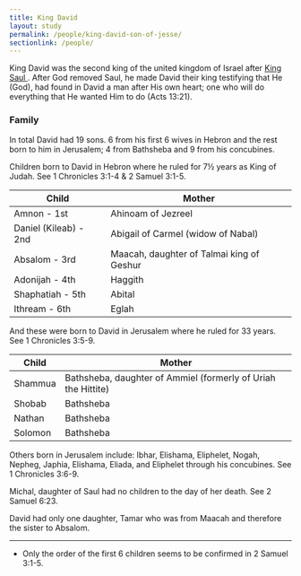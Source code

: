 ```yaml
---
title: King David
layout: study
permalink: /people/king-david-son-of-jesse/
sectionlink: /people/
---
```


King David was the second king of the united kingdom of Israel after [King Saul
][king-saul-son-of-kish]. After God removed Saul, he made David their king
testifying that He (God), had found in David a man after His own heart; one who
will do everything that He wanted Him to do (Acts 13:21).

### Family

In total David had 19 sons. 6 from his first 6 wives in Hebron and the rest born
to him in Jerusalem; 4 from Bathsheba and 9 from his concubines.

Children born to David in Hebron where he ruled for 7½ years as King of Judah.
See 1 Chronicles 3:1-4 & 2 Samuel 3:1-5.

| Child                  | Mother                    |
| ---------------------- | --------------------------|
| Amnon - 1st            | Ahinoam of Jezreel |
| Daniel (Kileab) - 2nd  | Abigail of Carmel (widow of Nabal) |
| Absalom - 3rd          | Maacah, daughter of Talmai king of Geshur |
| Adonijah - 4th         | Haggith |
| Shaphatiah - 5th       | Abital |
| Ithream - 6th          | Eglah |

And these were born to David in Jerusalem where he ruled for 33 years. See 1
Chronicles 3:5-9.

| Child       | Mother                    |
| ----------- | --------------------------|
| Shammua     | Bathsheba, daughter of Ammiel (formerly of Uriah the Hittite) |
| Shobab      | Bathsheba |
| Nathan      | Bathsheba |
| Solomon     | Bathsheba |

Others born in Jerusalem include: Ibhar, Elishama, Eliphelet, Nogah, Nepheg,
Japhia, Elishama, Eliada, and Eliphelet through his concubines. See 1 Chronicles
3:6-9.

Michal, daughter of Saul had no children to the day of her death. See 2 Samuel
6:23.

David had only one daughter, Tamar who was from Maacah and therefore the sister
to Absalom.

---

* Only the order of the first 6 children seems to be confirmed in 2 Samuel
  3:1-5.

[king-saul-son-of-kish]: /people/king-saul-son-of-kish/
